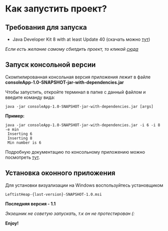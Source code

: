 # Как запустить проект?

## Требования для запуска
- Java Developer Kit 8 with at least Update 40 (скачать можно [тут](https://www.oracle.com/technetwork/java/javase/downloads/jdk8-downloads-2133151.html))

*Если есть желание самому сбилдить проект, то кликай [сюда](https://github.com/javafx-maven-plugin/javafx-maven-plugin)*


## Запуск консольной версии
Скомпилированная консольная версия приложения лежит в файле **consoleApp-1.0-SNAPSHOT-jar-with-dependencies.jar**

Чтобы запустить, откройте терминал в папке с данный файлом и введите команду вида:
```
java -jar consoleApp-1.0-SNAPSHOT-jar-with-dependencies.jar [args]
```

**Пример:**

```
java -jar consoleApp-1.0-SNAPSHOT-jar-with-dependencies.jar -i 6 -i 8 -e min
 Inserting 6
 Inserting 8
 Min number is 6
 ```

Подробную документацию по консольному приложению можно посмотреть [тут](https://github.com/BaLiKfromUA/project_advance_1/blob/master/consoleApp/README.md).

## Установка оконного приложения
Для установки визуализации на Windows воспользуйтесь установщиком 
```
LeftistHeap-{last-version}-SNAPSHOT-1.0.msi
```
**Последняя версия - 1.1**

*Экзешник не советую запускать, т.к он не протестирован (:*

**Enjoy!**

